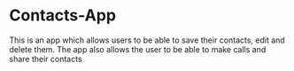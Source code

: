 # Contacts-App
This is an app which allows users to be able to save their contacts, edit and delete them. The app also allows the user to be able to make calls and share their contacts
